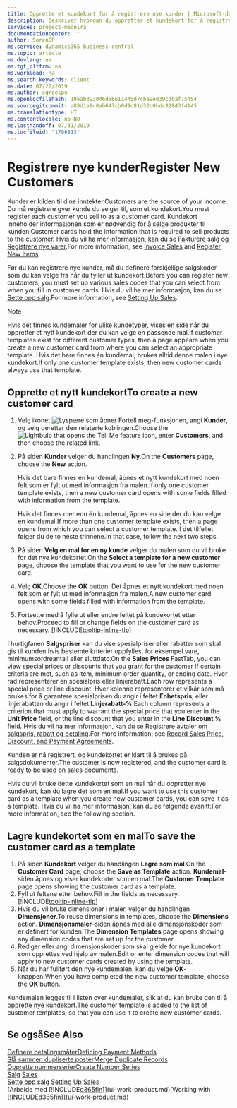 ```yaml
---
title: Opprette et kundekort for å registrere nye kunder | Microsoft-dokumentasjon
description: Beskriver hvordan du oppretter et kundekort for å registrere informasjon om hver nye kunde eller klient du selger til.
services: project-madeira
documentationcenter: ''
author: SorenGP
ms.service: dynamics365-business-central
ms.topic: article
ms.devlang: na
ms.tgt_pltfrm: na
ms.workload: na
ms.search.keywords: client
ms.date: 07/22/2019
ms.author: sgroespe
ms.openlocfilehash: 195ab393046d56611445d7cba9ed39cdbaf75454
ms.sourcegitcommit: a88d1e9c0ab647cb8d9d81d32c0bdc82843f4145
ms.translationtype: HT
ms.contentlocale: nb-NO
ms.lasthandoff: 07/31/2019
ms.locfileid: "1796813"
---
```

# <a name="register-new-customers"></a><span data-ttu-id="e7430-103">Registrere nye kunder</span><span class="sxs-lookup"><span data-stu-id="e7430-103">Register New Customers</span></span>
<span data-ttu-id="e7430-104">Kunder er kilden til dine inntekter.</span><span class="sxs-lookup"><span data-stu-id="e7430-104">Customers are the source of your income.</span></span> <span data-ttu-id="e7430-105">Du må registrere gver kunde du selger til, som et kundekort.</span><span class="sxs-lookup"><span data-stu-id="e7430-105">You must register each customer you sell to as a customer card.</span></span> <span data-ttu-id="e7430-106">Kundekort inneholder informasjonen som er nødvendig for å selge produkter til kunden.</span><span class="sxs-lookup"><span data-stu-id="e7430-106">Customer cards hold the information that is required to sell products to the customer.</span></span> <span data-ttu-id="e7430-107">Hvis du vil ha mer informasjon, kan du se [Fakturere salg](sales-how-invoice-sales.md) og [Registrere nye varer](inventory-how-register-new-items.md).</span><span class="sxs-lookup"><span data-stu-id="e7430-107">For more information, see [Invoice Sales](sales-how-invoice-sales.md) and [Register New Items](inventory-how-register-new-items.md).</span></span>  

<span data-ttu-id="e7430-108">Før du kan registrere nye kunder, må du definere forskjellige salgskoder som du kan velge fra når du fyller ut kundekort.</span><span class="sxs-lookup"><span data-stu-id="e7430-108">Before you can register new customers, you must set up various sales codes that you can select from when you fill in customer cards.</span></span> <span data-ttu-id="e7430-109">Hvis du vil ha mer informasjon, kan du se [Sette opp salg](sales-setup-sales.md).</span><span class="sxs-lookup"><span data-stu-id="e7430-109">For more information, see [Setting Up Sales](sales-setup-sales.md).</span></span>

> [!NOTE]  
>   <span data-ttu-id="e7430-110">Hvis det finnes kundemaler for ulike kundetyper, vises en side når du oppretter et nytt kundekort der du kan velge en passende mal.</span><span class="sxs-lookup"><span data-stu-id="e7430-110">If customer templates exist for different customer types, then a page appears when you create a new customer card from where you can select an appropriate template.</span></span> <span data-ttu-id="e7430-111">Hvis det bare finnes én kundemal, brukes alltid denne malen i nye kundekort.</span><span class="sxs-lookup"><span data-stu-id="e7430-111">If only one customer template exists, then new customer cards always use that template.</span></span>

## <a name="to-create-a-new-customer-card"></a><span data-ttu-id="e7430-112">Opprette et nytt kundekort</span><span class="sxs-lookup"><span data-stu-id="e7430-112">To create a new customer card</span></span>
1. <span data-ttu-id="e7430-113">Velg ikonet ![Lyspære som åpner Fortell meg-funksjonen](media/ui-search/search_small.png "Fortell hva du vil gjøre"), angi **Kunder**, og velg deretter den relaterte koblingen.</span><span class="sxs-lookup"><span data-stu-id="e7430-113">Choose the ![Lightbulb that opens the Tell Me feature](media/ui-search/search_small.png "Tell me what you want to do") icon, enter **Customers**, and then choose the related link.</span></span>  
2. <span data-ttu-id="e7430-114">På siden **Kunder** velger du handlingen **Ny**.</span><span class="sxs-lookup"><span data-stu-id="e7430-114">On the **Customers** page, choose the **New** action.</span></span>

    <span data-ttu-id="e7430-115">Hvis det bare finnes én kundemal, åpnes et nytt kundekort med noen felt som er fylt ut med informasjon fra malen.</span><span class="sxs-lookup"><span data-stu-id="e7430-115">If only one customer template exists, then a new customer card opens with some fields filled with information from the template.</span></span>

    <span data-ttu-id="e7430-116">Hvis det finnes mer enn én kundemal, åpnes en side der du kan velge en kundemal.</span><span class="sxs-lookup"><span data-stu-id="e7430-116">If more than one customer template exists, then a page opens from which you can select a customer template.</span></span> <span data-ttu-id="e7430-117">I det tilfellet følger du de to neste trinnene.</span><span class="sxs-lookup"><span data-stu-id="e7430-117">In that case, follow the next two steps.</span></span>
3. <span data-ttu-id="e7430-118">På siden **Velg en mal for en ny kunde** velger du malen som du vil bruke for det nye kundekortet.</span><span class="sxs-lookup"><span data-stu-id="e7430-118">On the **Select a template for a new customer** page, choose the template that you want to use for the new customer card.</span></span>
4. <span data-ttu-id="e7430-119">Velg **OK**.</span><span class="sxs-lookup"><span data-stu-id="e7430-119">Choose the **OK** button.</span></span> <span data-ttu-id="e7430-120">Det åpnes et nytt kundekort med noen felt som er fylt ut med informasjon fra malen.</span><span class="sxs-lookup"><span data-stu-id="e7430-120">A new customer card opens with some fields filled with information from the template.</span></span>  
5. <span data-ttu-id="e7430-121">Fortsette med å fylle ut eller endre feltet på kundekortet etter behov.</span><span class="sxs-lookup"><span data-stu-id="e7430-121">Proceed to fill or change fields on the customer card as necessary.</span></span> [!INCLUDE[tooltip-inline-tip](includes/tooltip-inline-tip_md.md)]

<span data-ttu-id="e7430-122">I hurtigfanen **Salgspriser** kan du vise spesialpriser eller rabatter som skal gis til kunden hvis bestemte kriterier oppfylles, for eksempel vare, minimumsordreantall eller sluttdato.</span><span class="sxs-lookup"><span data-stu-id="e7430-122">On the **Sales Prices** FastTab, you can view special prices or discounts that you grant for the customer if certain criteria are met, such as item, minimum order quantity, or ending date.</span></span> <span data-ttu-id="e7430-123">Hver rad representerer en spesialpris eller linjerabatt.</span><span class="sxs-lookup"><span data-stu-id="e7430-123">Each row represents a special price or line discount.</span></span> <span data-ttu-id="e7430-124">Hver kolonne representerer et vilkår som må brukes for å garantere spesialprisen du angir i feltet **Enhetspris**, eller linjerabatten du angir i feltet **Linjerabatt-%**.</span><span class="sxs-lookup"><span data-stu-id="e7430-124">Each column represents a criterion that must apply to warrant the special price that you enter in the **Unit Price** field, or the line discount that you enter in the **Line Discount %** field.</span></span> <span data-ttu-id="e7430-125">Hvis du vil ha mer informasjon, kan du se [Registrere avtaler om salgspris, rabatt og betaling](sales-how-record-sales-price-discount-payment-agreements.md).</span><span class="sxs-lookup"><span data-stu-id="e7430-125">For more information, see [Record Sales Price, Discount, and Payment Agreements](sales-how-record-sales-price-discount-payment-agreements.md).</span></span>

<span data-ttu-id="e7430-126">Kunden er nå registrert, og kundekortet er klart til å brukes på salgsdokumenter.</span><span class="sxs-lookup"><span data-stu-id="e7430-126">The customer is now registered, and the customer card is ready to be used on sales documents.</span></span>

<span data-ttu-id="e7430-127">Hvis du vil bruke dette kundekortet som en mal når du oppretter nye kundekort, kan du lagre det som en mal.</span><span class="sxs-lookup"><span data-stu-id="e7430-127">If you want to use this customer card as a template when you create new customer cards, you can save it as a template.</span></span> <span data-ttu-id="e7430-128">Hvis du vil ha mer informasjon, kan du se følgende avsnitt:</span><span class="sxs-lookup"><span data-stu-id="e7430-128">For more information, see the following section.</span></span>

## <a name="to-save-the-customer-card-as-a-template"></a><span data-ttu-id="e7430-129">Lagre kundekortet som en mal</span><span class="sxs-lookup"><span data-stu-id="e7430-129">To save the customer card as a template</span></span>
1. <span data-ttu-id="e7430-130">På siden **Kundekort** velger du handlingen **Lagre som mal**.</span><span class="sxs-lookup"><span data-stu-id="e7430-130">On the **Customer Card** page, choose the **Save as Template** action.</span></span> <span data-ttu-id="e7430-131">**Kundemal**-siden åpnes og viser kundekortet som en mal.</span><span class="sxs-lookup"><span data-stu-id="e7430-131">The **Customer Template** page opens showing the customer card as a template.</span></span>
2. <span data-ttu-id="e7430-132">Fyll ut feltene etter behov.</span><span class="sxs-lookup"><span data-stu-id="e7430-132">Fill in the fields as necessary.</span></span> [!INCLUDE[tooltip-inline-tip](includes/tooltip-inline-tip_md.md)]
3. <span data-ttu-id="e7430-133">Hvis du vil bruke dimensjoner i maler, velger du handlingen **Dimensjoner**.</span><span class="sxs-lookup"><span data-stu-id="e7430-133">To reuse dimensions in templates, choose the **Dimensions** action.</span></span> <span data-ttu-id="e7430-134">**Dimensjonsmaler**-siden åpnes med alle dimensjonskoder som er definert for kunden.</span><span class="sxs-lookup"><span data-stu-id="e7430-134">The **Dimension Templates** page opens showing any dimension codes that are set up for the customer.</span></span>
4. <span data-ttu-id="e7430-135">Rediger eller angi dimensjonskoder som skal gjelde for nye kundekort som opprettes ved hjelp av malen.</span><span class="sxs-lookup"><span data-stu-id="e7430-135">Edit or enter dimension codes that will apply to new customer cards created by using the template.</span></span>  
5. <span data-ttu-id="e7430-136">Når du har fullført den nye kundemalen, kan du velge **OK**-knappen.</span><span class="sxs-lookup"><span data-stu-id="e7430-136">When you have completed the new customer template, choose the **OK** button.</span></span>

<span data-ttu-id="e7430-137">Kundemalen legges til i listen over kundemaler, slik at du kan bruke den til å opprette nye kundekort.</span><span class="sxs-lookup"><span data-stu-id="e7430-137">The customer template is added to the list of customer templates, so that you can use it to create new customer cards.</span></span>

## <a name="see-also"></a><span data-ttu-id="e7430-138">Se også</span><span class="sxs-lookup"><span data-stu-id="e7430-138">See Also</span></span>
[<span data-ttu-id="e7430-139">Definere betalingsmåter</span><span class="sxs-lookup"><span data-stu-id="e7430-139">Defining Payment Methods</span></span>](finance-payment-methods.md)  
[<span data-ttu-id="e7430-140">Slå sammen dupliserte poster</span><span class="sxs-lookup"><span data-stu-id="e7430-140">Merge Duplicate Records</span></span>](sales-how-merge-duplicate-records.md)  
[<span data-ttu-id="e7430-141">Opprette nummerserier</span><span class="sxs-lookup"><span data-stu-id="e7430-141">Create Number Series</span></span>](ui-create-number-series.md)  
<span data-ttu-id="e7430-142">[Salg](sales-manage-sales.md)  </span><span class="sxs-lookup"><span data-stu-id="e7430-142">[Sales](sales-manage-sales.md)  </span></span>  
<span data-ttu-id="e7430-143">[Sette opp salg](sales-setup-sales.md)  </span><span class="sxs-lookup"><span data-stu-id="e7430-143">[Setting Up Sales](sales-setup-sales.md)  </span></span>  
<span data-ttu-id="e7430-144">[Arbeide med [!INCLUDE[d365fin](includes/d365fin_md.md)]](ui-work-product.md)</span><span class="sxs-lookup"><span data-stu-id="e7430-144">[Working with [!INCLUDE[d365fin](includes/d365fin_md.md)]](ui-work-product.md)</span></span>
